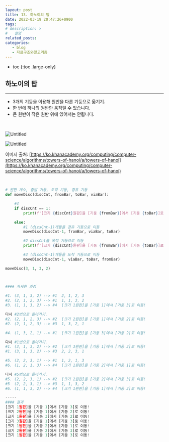 ```yaml
---
layout: post
title: 13. 하노이의 탑
date: 2022-03-19 20:47:26+0900
tags: 
# description: >
#   설명
related_posts:
categories:
   - blog
   - 자료구조와알고리즘
---
```


* toc
{:toc .large-only}

## 하노이의 탑

---

- 3개의 기둥을 이용해 원반을 다른 기둥으로 옮기기.
- 한 번에 하나의 원반만 움직일 수 있습니다.
- 큰 원반이 작은 원반 위에 있어서는 안됩니다.

<br>

![Untitled](https://www.notion.so/image/https%3A%2F%2Fs3-us-west-2.amazonaws.com%2Fsecure.notion-static.com%2F31842d36-3a4d-4c43-b0c7-6ae3e3885cd8%2FUntitled.png?table=block&id=602df079-8d2b-482f-8fdf-a5a47806050c&spaceId=f16113f4-95e7-4ac6-ada0-45492733c4cd&width=2000&userId=92169a94-f707-422c-af89-db4f03f6645b&cache=v2)

![Untitled](https://www.notion.so/image/https%3A%2F%2Fs3-us-west-2.amazonaws.com%2Fsecure.notion-static.com%2F0788e1b8-7557-47fe-8233-b0bc011c0965%2FUntitled.png?table=block&id=8eb536d9-7725-422e-8538-347a2e41c93b&spaceId=f16113f4-95e7-4ac6-ada0-45492733c4cd&width=2000&userId=92169a94-f707-422c-af89-db4f03f6645b&cache=v2)

이미지 출처: [https://ko.khanacademy.org/computing/computer-science/algorithms/towers-of-hanoi/a/towers-of-hanoi](https://ko.khanacademy.org/computing/computer-science/algorithms/towers-of-hanoi/a/towers-of-hanoi)

<br>

```python
# 원판 개수, 출발 기둥, 도착 기둥, 경유 기둥
def moveDisc(discCnt, fromBar, toBar, viaBar):

    #4
    if discCnt == 1:
        print(f'[크기 {discCnt}원판]을 [기둥 {fromBar}]에서 [기둥 {toBar}]로 이동!')

    else:
        #1 (dicsCnt-1)개들을 경유 기둥으로 이동
        moveDisc(discCnt-1, fromBar, viaBar, toBar)

        #2 dicsCnt를 목적 기둥으로 이동
        print(f'[크기 {discCnt}원판]을 [기둥 {fromBar}]에서 [기둥 {toBar}]로 -이동!')

        #3 (discCnt-1)개들을 도착 기둥으로 이동
        moveDisc(discCnt-1, viaBar, toBar, fromBar)

moveDisc(3, 1, 3, 2)



#### 자세한 과정
		
#1. (3, 1, 3, 2) --> #1  2, 1, 2, 3
#2. (2, 1, 2, 3) --> #1  1, 1, 3, 2
#3. (1, 1, 3, 2) --> #4  [크기 1원판]을 [기둥 1]에서 [기둥 3]로 이동!

다시 #2번으로 돌아가기.
#2. (2, 1, 2, 3) --> #2  [크기 2원판]을 [기둥 1]에서 [기둥 2]로 이동!
#2. (2, 1, 2, 3) --> #3  1, 3, 2, 1

#4. (1, 3, 2, 1) --> #1  [크기 1원판]을 [기둥 3]에서 [기둥 2]로 이동!

다시 #1번으로 돌아가기.
#1. (3, 1, 3, 2) --> #2  [크기 3원판]을 [기둥 1]에서 [기둥 3]로 이동!
#1. (3, 1, 3, 2) --> #3  2, 2, 3, 1

#5. (2, 2, 3, 1) --> #1  1, 2, 1, 3
#6. (1, 2, 1, 3) --> #4  [크기 1원판]을 [기둥 2]에서 [기둥 1]로 이동!

다시 #5번으로 돌아가기.
#5. (2, 2, 3, 1) --> #2  [크기 2원판]을 [기둥 2]에서 [기둥 3]로 이동!
#5  (2, 2, 3, 1) --> #3  1, 1, 3, 2
#6. (1, 1, 3, 2) --> #4  [크기 1원판]을 [기둥 1]에서 [기둥 3]로 이동!

-----
#### 결과
[크기 1원판]을 [기둥 1]에서 [기둥 3]로 이동!
[크기 2원판]을 [기둥 1]에서 [기둥 2]로 이동!
[크기 1원판]을 [기둥 3]에서 [기둥 2]로 이동!
[크기 3원판]을 [기둥 1]에서 [기둥 3]로 이동!
[크기 1원판]을 [기둥 2]에서 [기둥 1]로 이동!
[크기 2원판]을 [기둥 2]에서 [기둥 3]로 이동!
[크기 1원판]을 [기둥 1]에서 [기둥 3]로 이동!
```
